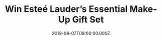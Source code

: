 ---
campaign-uuid: "c-94327234-a112-4fc1-9e38-f217bb4f45dd"
type: "Preview"
category: "Gifts"
date: "2018-09-07T09:00:00.000Z"
end-date: "2018-11-07T23:59:00.000Z"
disable-form: false
is_promoted: true
has_entry_page: true
title: "Win Esteé Lauder’s Essential Make-Up Gift Set"
competition-description: "<p>At the heart of The Estée Lauder they believe everyone\
  \ can be beautiful. With such an amazing range of essentials, here we are with the\
  \ Essential Make-up gift set for you.</p>\r\n<p>Nothing better than a fresh and\
  \ make-up look, right?</p>"
hero-header: "Win Esteé Lauder’s Essential Make-Up Gift Set"
terms-confirmation: "N/A"
banner-img: "https://assets.expresslyapp.com/asset-2f15a00d-4f0c-45c0-98ec-5015e5d4256c.jpg"
logo-left-href: "http://esteelauder.com"
logo-left-image: "https://assets.expresslyapp.com/7b7ffb6b-41f9-4c92-a41e-4a0a36f4d439-thumb.png"
logo-left-title: "Esteé Lauder"
bg-image-hero: "https://assets.expresslyapp.com/asset-d61b8333-ab19-43c7-8a53-fa16a9c11e66.jpg"
bg-image-first: "https://assets.expresslyapp.com/asset-e1f080f3-3d87-4919-b00b-12e3defb2311.jpg"
section1-content: "<p>There are plenty of perks to getting older but the dreaded wrinkles\
  \ under the eye area aren’t one of them.</p>\r\n<p>Here to help Esteé Lauder’s Essential\
  \ Make-Up Gift Set arrives with the Advanced Night Repair Eye Serum and Gentle Eye\
  \ Makeup Remover in handy travel sizes even when jet-setting your eyes still look\
  \ fresh and youthful. A full-size version of the Sumptuous Lash Multiplying Volume\
  \ Mascara delivers a coveted curved false lash-effect.</p>\r\n<p>Feel your prettiest\
  \ with Esteé Lauder!</p>"
entry-title: "Win Esteé Lauder’s Essential Make-Up Gift Set"
entry-content: "Enter the draw to win Esteé Lauder’s Essential Make-Up Gift Set\r\n\
  by completing the form below before 23:59 on 7th of November 2018."
has-winner: false
prize-description: "Esteé Lauder’s Essential Make-Up Gift Set"
special-conditions: "Multiple entries are allowed up to one every day."
country-restrictions:
- "GB"
---
